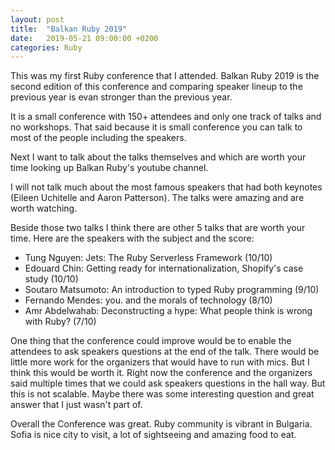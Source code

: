 ```yaml
---
layout: post
title:  "Balkan Ruby 2019"
date:   2019-05-21 09:00:00 +0200
categories: Ruby
---
```

This was my first Ruby conference that I attended. Balkan Ruby 2019 is the second edition of this conference and comparing speaker lineup to the previous year is evan stronger than the previous year.

It is a small conference with 150+ attendees and only one track of talks and no workshops. That said because it is small conference you can talk to most of the people including the speakers.

Next I want to talk about the talks themselves and which are worth your time looking up Balkan Ruby's youtube channel.

I will not talk much about the most famous speakers that had both keynotes (Eileen Uchitelle and Aaron Patterson). The talks were amazing and are worth watching.

Beside those two talks I think there are other 5 talks that are worth your time. Here are the speakers with the subject and the score:
- Tung Nguyen: Jets: The Ruby Serverless Framework (10/10)
- Edouard Chin: Getting ready for internationalization, Shopify's case study (10/10)
- Soutaro Matsumoto: An introduction to typed Ruby programming (9/10)
- Fernando Mendes: you. and the morals of technology (8/10)
- Amr Abdelwahab: Deconstructing a hype: What people think is wrong with Ruby? (7/10)

One thing that the conference could improve would be to enable the attendees to ask speakers questions at the end of the talk. There would be little more work for the organizers that would have to run with mics. But I think this would be worth it. Right now the conference and the organizers said multiple times that we could ask speakers questions in the hall way. But this is not scalable. Maybe there was some interesting question and great answer that I just wasn't part of.

Overall the Conference was great. Ruby community is vibrant in Bulgaria. Sofia is nice city to visit, a lot of sightseeing and amazing food to eat.
